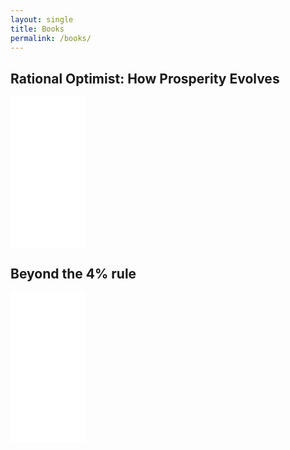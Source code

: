 ```yaml
---
layout: single
title: Books
permalink: /books/
---
```


## Rational Optimist: How Prosperity Evolves

<iframe style="width:120px;height:240px;" marginwidth="0" marginheight="0" scrolling="no" frameborder="0"
src="//ws-eu.amazon-adsystem.com/widgets/q?ServiceVersion=20070822&OneJS=1&Operation=GetAdHtml&MarketPlace=GB&source=ac&ref=tf_til&ad_type=product_link&tracking_id=fruminalism-21&marketplace=amazon&region=GB&placement=0007267126&asins=0007267126&linkId=91b855668dadb4560459cc6e7b535227&show_border=false&link_opens_in_new_window=false&price_color=333333&title_color=0066C0&bg_color=FFFFFF">
</iframe>

## Beyond the 4% rule

<iframe style="width:120px;height:240px;" marginwidth="0" marginheight="0" scrolling="no" frameborder="0"
src="//ws-eu.amazon-adsystem.com/widgets/q?ServiceVersion=20070822&OneJS=1&Operation=GetAdHtml&MarketPlace=GB&source=ac&ref=tf_til&ad_type=product_link&tracking_id=fruminalism-21&marketplace=amazon&region=GB&placement=1985721643&asins=1985721643&linkId=f48cdc8232e60de3943e78e583469f25&show_border=false&link_opens_in_new_window=false&price_color=333333&title_color=0066c0&bg_color=ffffff">
    </iframe>
